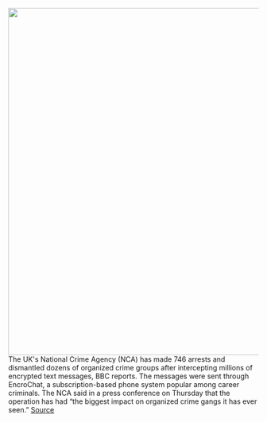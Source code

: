 <img src='https://cdn.vox-cdn.com/thumbor/6uexdGrzDhbd2sooeQeOsOMKxig=/0x0:4000x2667/1200x800/filters:focal(1680x1014:2320x1654)/cdn.vox-cdn.com/uploads/chorus_image/image/67010878/1224197500.jpg.0.jpg' width='700px' /><br/>
The UK's National Crime Agency (NCA) has made 746 arrests and dismantled dozens of organized crime groups after intercepting millions of encrypted text messages, BBC reports. The messages were sent through EncroChat, a subscription-based phone system popular among career criminals. The NCA said in a press conference on Thursday that the operation has had “the biggest impact on organized crime gangs it has ever seen.”
<a href='https://www.theverge.com/2020/7/2/21311306/encrochat-arrests-criminals-police-hacking-uk-europe-encrypted-chat'> Source <a/>
